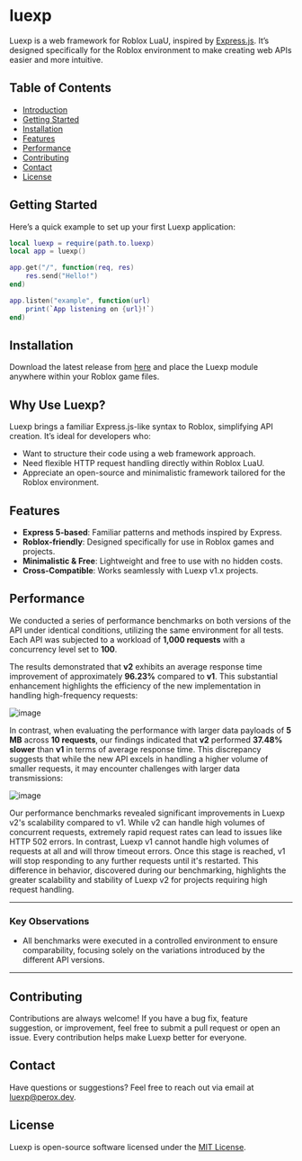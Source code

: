 # luexp
Luexp is a web framework for Roblox LuaU, inspired by [Express.js](https://github.com/expressjs/express). It’s designed specifically for the Roblox environment to make creating web APIs easier and more intuitive.

## Table of Contents
- [Introduction](#luexp)
- [Getting Started](#getting-started)
- [Installation](#installation)
- [Features](#features)
- [Performance](#Performance)
- [Contributing](#contributing)
- [Contact](#contact)
- [License](#license)

## Getting Started
Here’s a quick example to set up your first Luexp application:

```lua
local luexp = require(path.to.luexp)
local app = luexp()

app.get("/", function(req, res)
    res.send("Hello!")
end)

app.listen("example", function(url)
    print(`App listening on {url}!`)
end)
```

## Installation
Download the latest release from [here](#) and place the Luexp module anywhere within your Roblox game files.

## Why Use Luexp?
Luexp brings a familiar Express.js-like syntax to Roblox, simplifying API creation. It’s ideal for developers who:
- Want to structure their code using a web framework approach.
- Need flexible HTTP request handling directly within Roblox LuaU.
- Appreciate an open-source and minimalistic framework tailored for the Roblox environment.

## Features
- **Express 5-based**: Familiar patterns and methods inspired by Express.
- **Roblox-friendly**: Designed specifically for use in Roblox games and projects.
- **Minimalistic & Free**: Lightweight and free to use with no hidden costs.
- **Cross-Compatible**: Works seamlessly with Luexp v1.x projects.

## Performance

We conducted a series of performance benchmarks on both versions of the API under identical conditions, utilizing the same environment for all tests. Each API was subjected to a workload of **1,000 requests** with a concurrency level set to **100**.

The results demonstrated that **v2** exhibits an average response time improvement of approximately **96.23%** compared to **v1**. This substantial enhancement highlights the efficiency of the new implementation in handling high-frequency requests:

![image](https://github.com/user-attachments/assets/1e6b413d-ab1d-4090-8f9d-847fd3ef262c)

In contrast, when evaluating the performance with larger data payloads of **5 MB** across **10 requests**, our findings indicated that **v2** performed **37.48% slower** than **v1** in terms of average response time. This discrepancy suggests that while the new API excels in handling a higher volume of smaller requests, it may encounter challenges with larger data transmissions:

![image](https://github.com/user-attachments/assets/0976d358-8ff8-458d-b0df-b55d81245da1)

Our performance benchmarks revealed significant improvements in Luexp v2's scalability compared to v1. While v2 can handle high volumes of concurrent requests, extremely rapid request rates can lead to issues like HTTP 502 errors.  In contrast, Luexp v1 cannot handle high volumes of requests at all and will throw timeout errors. Once this stage is reached, v1 will stop responding to any further requests until it's restarted.  This difference in behavior, discovered during our benchmarking, highlights the greater scalability and stability of Luexp v2 for projects requiring high request handling.

---

### Key Observations
- All benchmarks were executed in a controlled environment to ensure comparability, focusing solely on the variations introduced by the different API versions.

---

## Contributing
Contributions are always welcome! If you have a bug fix, feature suggestion, or improvement, feel free to submit a pull request or open an issue. Every contribution helps make Luexp better for everyone.

## Contact
Have questions or suggestions? Feel free to reach out via email at [luexp@perox.dev](mailto:luexp@perox.dev).

## License
Luexp is open-source software licensed under the [MIT License](https://github.com/czctus/luexp/blob/main/LICENSE).
